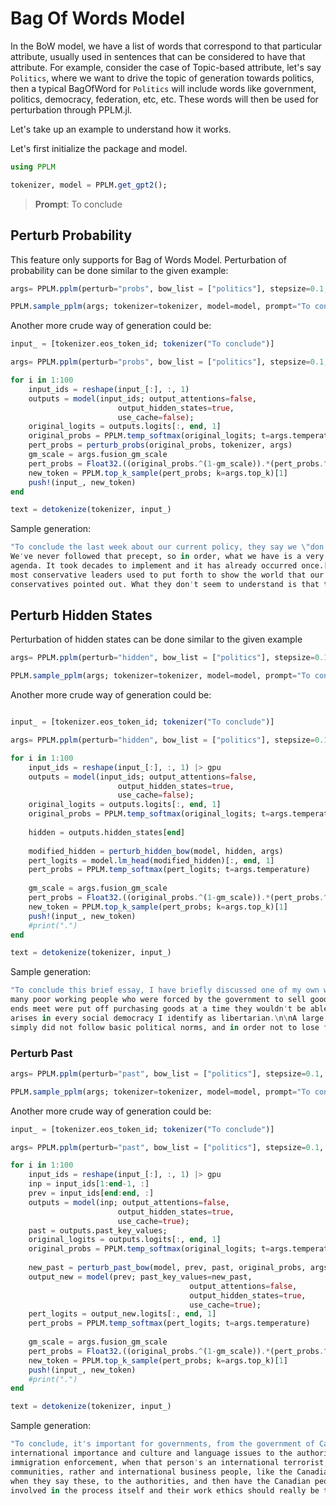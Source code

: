 # Bag Of Words Model

In the BoW model, we have a list of words that correspond to that particular attribute, usually used in sentences that can be considered to have that attribute. For example, consider the case of Topic-based attribute, let's say `Politics`, where we want to drive the topic of generation towards politics, then a typical BagOfWord for `Politics` will include words like government, politics, democracy, federation, etc, etc. These words will then be used for perturbation through PPLM.jl.

Let's take up an example to understand how it works.

Let's first initialize the package and model.
```julia
using PPLM

tokenizer, model = PPLM.get_gpt2();
```

> **Prompt**: To conclude


## Perturb Probability

This feature only supports for Bag of Words Model. Perturbation of probability can be done similar to the given example:

```julia
args= PPLM.pplm(perturb="probs", bow_list = ["politics"], stepsize=0.1, fusion_gm_scale=0.8f0, top_k=50)

PPLM.sample_pplm(args; tokenizer=tokenizer, model=model, prompt="To conclude")

```

Another more crude way of generation could be:

```julia
input_ = [tokenizer.eos_token_id; tokenizer("To conclude")]

args= PPLM.pplm(perturb="probs", bow_list = ["politics"], stepsize=0.1, fusion_gm_scale=0.8f0, top_k=50)

for i in 1:100
    input_ids = reshape(input_[:], :, 1)
    outputs = model(input_ids; output_attentions=false,
                        output_hidden_states=true,
                        use_cache=false);
    original_logits = outputs.logits[:, end, 1]
    original_probs = PPLM.temp_softmax(original_logits; t=args.temperature)
    pert_probs = perturb_probs(original_probs, tokenizer, args)
    gm_scale = args.fusion_gm_scale
    pert_probs = Float32.((original_probs.^(1-gm_scale)).*(pert_probs.^(gm_scale)))
    new_token = PPLM.top_k_sample(pert_probs; k=args.top_k)[1]
    push!(input_, new_token)
end

text = detokenize(tokenizer, input_)

```

Sample generation:

```julia
"To conclude the last week about our current policy, they say we \"don't follow their dictates.\"[25][26] 
We've never followed that precept, so in order, what we have is a very limited, almost not always followed 
agenda. It took decades to implement and it has already occurred once.[27] These are the arguments that 
most conservative leaders used to put forth to show the world that our public spending has failed – as 
conservatives pointed out. What they don't seem to understand is that this ideology"
```

## Perturb Hidden States

Perturbation of hidden states can be done similar to the given example

```julia
args= PPLM.pplm(perturb="hidden", bow_list = ["politics"], stepsize=0.1, fusion_gm_scale=0.8f0, top_k=50)

PPLM.sample_pplm(args; tokenizer=tokenizer, model=model, prompt="To conclude")

```
Another more crude way of generation could be:

```julia

input_ = [tokenizer.eos_token_id; tokenizer("To conclude")]

args= PPLM.pplm(perturb="hidden", bow_list = ["politics"], stepsize=0.1, fusion_gm_scale=0.8f0, top_k=50)

for i in 1:100
    input_ids = reshape(input_[:], :, 1) |> gpu
    outputs = model(input_ids; output_attentions=false,
                        output_hidden_states=true,
                        use_cache=false);
    original_logits = outputs.logits[:, end, 1]
    original_probs = PPLM.temp_softmax(original_logits; t=args.temperature)
    
    hidden = outputs.hidden_states[end]
    
    modified_hidden = perturb_hidden_bow(model, hidden, args)
    pert_logits = model.lm_head(modified_hidden)[:, end, 1]
    pert_probs = PPLM.temp_softmax(pert_logits; t=args.temperature)
    
    gm_scale = args.fusion_gm_scale
    pert_probs = Float32.((original_probs.^(1-gm_scale)).*(pert_probs.^(gm_scale))) |> cpu
    new_token = PPLM.top_k_sample(pert_probs; k=args.top_k)[1]
    push!(input_, new_token)
    #print(".")
end

text = detokenize(tokenizer, input_)

```

Sample generation:

```julia
"To conclude this brief essay, I have briefly discussed one of my own writing's main points: How a great 
many poor working people who were forced by the government to sell goods to high-end supermarkets to make 
ends meet were put off purchasing goods at a time they wouldn't be able afford. That point of distinction 
arises in every social democracy I identify as libertarian.\n\nA large number of people in this group 
simply did not follow basic political norms, and in order not to lose faith that politics was in"
```

### Perturb Past


```julia
args= PPLM.pplm(perturb="past", bow_list = ["politics"], stepsize=0.1, fusion_gm_scale=0.8f0, top_k=50)

PPLM.sample_pplm(args; tokenizer=tokenizer, model=model, prompt="To conclude")

```
Another more crude way of generation could be:

```julia
input_ = [tokenizer.eos_token_id; tokenizer("To conclude")]

args= PPLM.pplm(perturb="past", bow_list = ["politics"], stepsize=0.1, fusion_gm_scale=0.8f0, top_k=50)

for i in 1:100
    input_ids = reshape(input_[:], :, 1) |> gpu
    inp = input_ids[1:end-1, :]
    prev = input_ids[end:end, :]
    outputs = model(inp; output_attentions=false,
                        output_hidden_states=true,
                        use_cache=true);
    past = outputs.past_key_values;
    original_logits = outputs.logits[:, end, 1]
    original_probs = PPLM.temp_softmax(original_logits; t=args.temperature)
    
    new_past = perturb_past_bow(model, prev, past, original_probs, args)
    output_new = model(prev; past_key_values=new_past,
                                        output_attentions=false,
                                        output_hidden_states=true,
                                        use_cache=true);    
    pert_logits = output_new.logits[:, end, 1]
    pert_probs = PPLM.temp_softmax(pert_logits; t=args.temperature)
    
    gm_scale = args.fusion_gm_scale
    pert_probs = Float32.((original_probs.^(1-gm_scale)).*(pert_probs.^(gm_scale))) |> cpu
    new_token = PPLM.top_k_sample(pert_probs; k=args.top_k)[1]
    push!(input_, new_token)
    #print(".")
end

text = detokenize(tokenizer, input_)

```
Sample generation:

```julia
"To conclude, it's important for governments, from the government of Canada, who decide matters of 
international importance and culture and language issues to the authorities the responsible party for 
immigration enforcement, when that person's an international terrorist, as these are important and cultural 
communities, rather and international business people, like the Canadian government, should take seriously 
when they say these, to the authorities, and then have the Canadian people deal with, and to them be more 
involved in the process itself and their work ethics should really be to"
```
